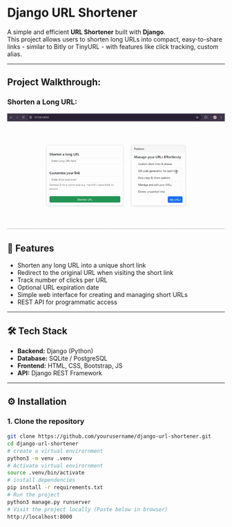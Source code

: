 # Django URL Shortener

A simple and efficient **URL Shortener** built with **Django**.  
This project allows users to shorten long URLs into compact, easy-to-share links - similar to Bitly or TinyURL - with features like click tracking, custom alias.

---
## Project Walkthrough:

### Shorten a Long URL:
![Project Demo](https://raw.githubusercontent.com/yashwanth2706/django-url-shortner/main/walkthrough/django_urlshortener.gif)

## 🚀 Features

- Shorten any long URL into a unique short link  
- Redirect to the original URL when visiting the short link  
- Track number of clicks per URL  
- Optional URL expiration date  
- Simple web interface for creating and managing short URLs  
- REST API for programmatic access  

---

## 🛠️ Tech Stack

- **Backend:** Django (Python)  
- **Database:** SQLite / PostgreSQL  
- **Frontend:** HTML, CSS, Bootstrap, JS  
- **API:** Django REST Framework

---

## ⚙️ Installation

### 1. Clone the repository

```bash
git clone https://github.com/yourusername/django-url-shortener.git
cd django-url-shortener
# create a virtual envirornment
python3 -m venv .venv
# Activate virtual envirornment
source .venv/bin/activate
# install dependencies
pip install -r requirements.txt
# Run the project
python3 manage.py runserver
# Visit the project locally (Paste below in browser)
http://localhost:8000
